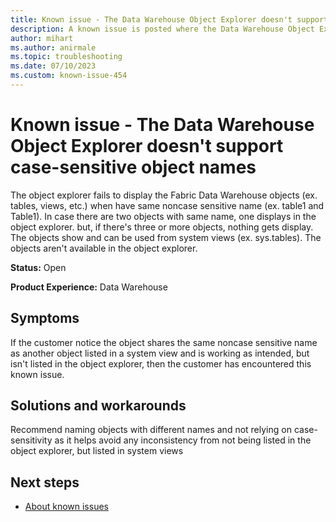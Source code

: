 ```yaml
---
title: Known issue - The Data Warehouse Object Explorer doesn't support case-sensitive object names
description: A known issue is posted where the Data Warehouse Object Explorer doesn't support case-sensitive object names
author: mihart
ms.author: anirmale
ms.topic: troubleshooting 
ms.date: 07/10/2023
ms.custom: known-issue-454
---
```


# Known issue - The Data Warehouse Object Explorer doesn't support case-sensitive object names
The object explorer fails to display the Fabric Data Warehouse objects (ex. tables, views, etc.) when have same noncase sensitive name (ex. table1 and Table1). In case there are two objects with same name, one displays in the object explorer. but, if there's three or more objects, nothing gets display. The objects show and can be used from system views (ex. sys.tables). The objects aren't available in the object explorer.

**Status:** Open

**Product Experience:** Data Warehouse

## Symptoms

If the customer notice the object shares the same noncase sensitive name as another object listed in a system view and is working as intended, but isn't listed in the object explorer, then the customer has encountered this known issue.

## Solutions and workarounds

Recommend naming objects with different names and not relying on case-sensitivity as it helps avoid any inconsistency from not being listed in the object explorer, but listed in system views

## Next steps

- [About known issues](https://support.fabric.microsoft.com/known-issues)
